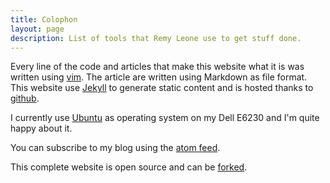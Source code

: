 ```yaml
---
title: Colophon
layout: page
description: List of tools that Remy Leone use to get stuff done.
---
```


Every line of the code and articles that make this website what it is
was written using [vim](http://www.vim.org/). The article are written
using Markdown as file format. This website use
[Jekyll](http://jekyllrb.com/) to generate static content and is hosted
thanks to [github](http://github.com).

I currently use [Ubuntu](http://ubuntu.com) as operating system on my Dell
E6230 and I'm quite happy about it.

You can subscribe to my blog using the [atom feed](/atom.xml).

This complete website is open source and can be
[forked](//github.com/sieben/sieben.github.com/).
